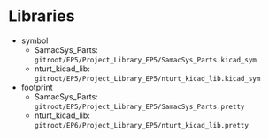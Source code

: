 # Libraries

- symbol
  - SamacSys_Parts: `gitroot/EP5/Project_Library_EP5/SamacSys_Parts.kicad_sym`
  - nturt_kicad_lib: `gitroot/EP5/Project_Library_EP5/nturt_kicad_lib.kicad_sym`
- footprint
  - SamacSys_Parts: `gitroot/EP5/Project_Library_EP5/SamacSys_Parts.pretty`
  - nturt_kicad_lib: `gitroot/EP6/Project_Library_EP5/nturt_kicad_lib.pretty`

